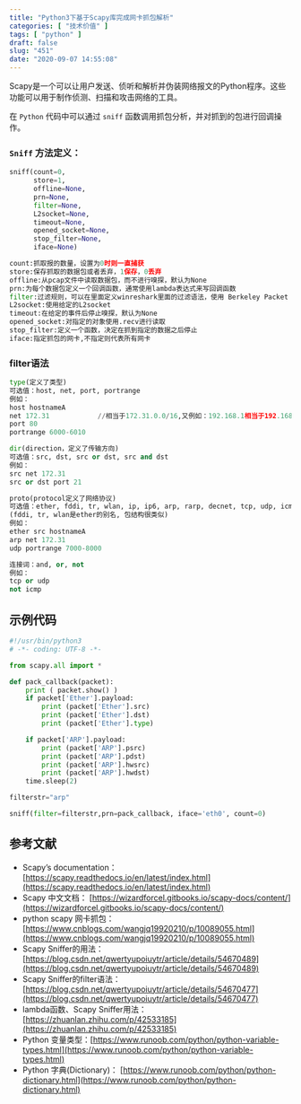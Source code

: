 ```yaml
---
title: "Python3下基于Scapy库完成网卡抓包解析"
categories: [ "技术价值" ]
tags: [ "python" ]
draft: false
slug: "451"
date: "2020-09-07 14:55:08"
---
```


Scapy是一个可以让用户发送、侦听和解析并伪装网络报文的Python程序。这些功能可以用于制作侦测、扫描和攻击网络的工具。

在 `Python` 代码中可以通过 `sniff` 函数调用抓包分析，并对抓到的包进行回调操作。

### `Sniff` 方法定义：

```python
sniff(count=0,
      store=1,
      offline=None,
      prn=None,
      filter=None,
      L2socket=None,
      timeout=None,
      opened_socket=None,
      stop_filter=None,
      iface=None)
```

```python
count:抓取报的数量，设置为0时则一直捕获
store:保存抓取的数据包或者丢弃，1保存，0丢弃
offline:从pcap文件中读取数据包，而不进行嗅探，默认为None
prn:为每个数据包定义一个回调函数，通常使用lambda表达式来写回调函数
filter:过滤规则，可以在里面定义winreshark里面的过滤语法，使用 Berkeley Packet Filter (BPF)语法，具体参考：[http://blog.csdn.net/qwertyupoiuytr/article/details/54670477](http://blog.csdn.net/qwertyupoiuytr/article/details/54670477)
L2socket:使用给定的L2socket
timeout:在给定的事件后停止嗅探，默认为None
opened_socket:对指定的对象使用.recv进行读取
stop_filter:定义一个函数，决定在抓到指定的数据之后停止
iface:指定抓包的网卡,不指定则代表所有网卡
```

### filter语法

```python
type(定义了类型)
可选值：host, net, port, portrange
例如：
host hostnameA
net 172.31            //相当于172.31.0.0/16,又例如：192.168.1相当于192.168.1.0/24
port 80
portrange 6000-6010

dir(direction，定义了传输方向)
可选值：src, dst, src or dst, src and dst
例如：
src net 172.31
src or dst port 21

proto(protocol定义了网络协议)
可选值：ether, fddi, tr, wlan, ip, ip6, arp, rarp, decnet, tcp, udp, icmp
(fddi, tr, wlan是ether的别名, 包结构很类似)
例如：
ether src hostnameA
arp net 172.31
udp portrange 7000-8000

连接词：and, or, not
例如：
tcp or udp
not icmp
```

## 示例代码

```python
#!/usr/bin/python3
# -*- coding: UTF-8 -*-

from scapy.all import *

def pack_callback(packet):
    print ( packet.show() )
    if packet['Ether'].payload:
        print (packet['Ether'].src)
        print (packet['Ether'].dst)
        print (packet['Ether'].type)

    if packet['ARP'].payload:
        print (packet['ARP'].psrc)
        print (packet['ARP'].pdst)
        print (packet['ARP'].hwsrc)
        print (packet['ARP'].hwdst)
    time.sleep(2)

filterstr="arp"

sniff(filter=filterstr,prn=pack_callback, iface='eth0', count=0)
```

## 参考文献

- Scapy’s documentation： [https://scapy.readthedocs.io/en/latest/index.html](https://scapy.readthedocs.io/en/latest/index.html)
- Scapy 中文文档： [https://wizardforcel.gitbooks.io/scapy-docs/content/](https://wizardforcel.gitbooks.io/scapy-docs/content/)
- python scapy 网卡抓包：[https://www.cnblogs.com/wangjq19920210/p/10089055.html](https://www.cnblogs.com/wangjq19920210/p/10089055.html)
- Scapy Sniffer的用法：[https://blog.csdn.net/qwertyupoiuytr/article/details/54670489](https://blog.csdn.net/qwertyupoiuytr/article/details/54670489)
- Scapy Sniffer的filter语法：[https://blog.csdn.net/qwertyupoiuytr/article/details/54670477](https://blog.csdn.net/qwertyupoiuytr/article/details/54670477)
- lambda函数、Scapy Sniffer用法：[https://zhuanlan.zhihu.com/p/42533185](https://zhuanlan.zhihu.com/p/42533185)
- Python 变量类型：[https://www.runoob.com/python/python-variable-types.html](https://www.runoob.com/python/python-variable-types.html)
- Python 字典(Dictionary)： [https://www.runoob.com/python/python-dictionary.html](https://www.runoob.com/python/python-dictionary.html)